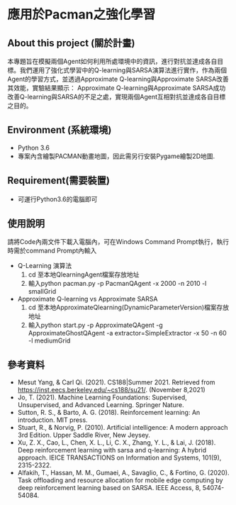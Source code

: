 # 應用於Pacman之強化學習

## About this project (關於計畫)
本專題旨在模擬兩個Agent如何利用所處環境中的資訊，進行對抗並達成各自目標。我們運用了強化式學習中的Q-learning與SARSA演算法進行實作，作為兩個Agent的學習方式，並透過Approximate Q-learning與Approximate SARSA改善其效能，實驗結果顯示： Approximate Q-learning與Approximate SARSA成功改善Q-learning與SARSA的不足之處，實現兩個Agent互相對抗並達成各自目標之目的。
## Environment (系統環境)
* Python 3.6
* 專案內含繪製PACMAN動畫地圖，因此需另行安裝Pygame繪製2D地圖.
## Requirement(需要裝置)
* 可運行Python3.6的電腦即可
## 使用說明
請將Code內兩文件下載入電腦內，可在Windows Command Prompt執行，執行時需於command Prompt內輸入
* Q-Learning 演算法
  1. cd 至本地QlearningAgent檔案存放地址
  2. 輸入python pacman.py -p PacmanQAgent -x 2000 -n 2010 -l smallGrid
* Approximate Q-learning vs Approximate SARSA
  1. cd 至本地ApproximateQlearning(DynamicParameterVersion)檔案存放地址
  2. 輸入python start.py -p ApproximateQAgent -g ApproximateGhostQAgent -a extractor=SimpleExtractor  -x 50 -n 60 -l mediumGrid
## 參考資料
* Mesut Yang, & Carl Qi. (2021). CS188|Summer 2021. Retrieved from https://inst.eecs.berkeley.edu/~cs188/su21/. (November 8,2021)
* Jo, T. (2021). Machine Learning Foundations: Supervised, Unsupervised, and Advanced Learning. Springer Nature.
* Sutton, R. S., & Barto, A. G. (2018). Reinforcement learning: An introduction. MIT press.
* Stuart, R., & Norvig, P. (2010). Artificial intelligence: A modern approach 3rd Edition. Upper Saddle River, New Jeysey.
* Xu, Z. X., Cao, L., Chen, X. L., Li, C. X., Zhang, Y. L., & Lai, J. (2018). Deep reinforcement learning with sarsa and q-learning: A hybrid approach. IEICE TRANSACTIONS on Information and Systems, 101(9), 2315-2322.
* Alfakih, T., Hassan, M. M., Gumaei, A., Savaglio, C., & Fortino, G. (2020). Task offloading and resource allocation for mobile edge computing by deep reinforcement learning based on SARSA. IEEE Access, 8, 54074-54084.




